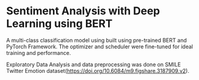 
# Sentiment Analysis with Deep Learning using BERT

A multi-class classification model using built using pre-trained BERT and PyTorch Framework. The optimizer and scheduler were fine-tuned for ideal training and performance.

Exploratory Data Analysis and data preprocessing was done on SMILE Twitter Emotion dataset(https://doi.org/10.6084/m9.figshare.3187909.v2). 
